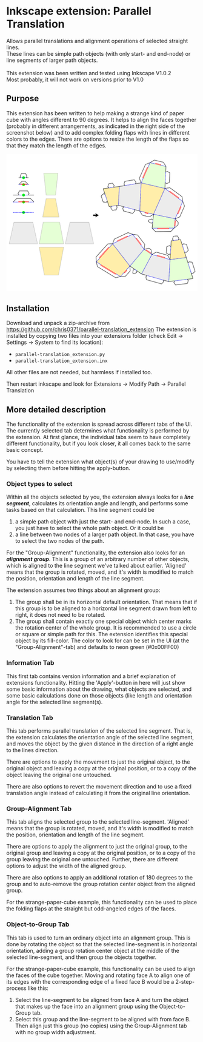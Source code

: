 # Inkscape extension: Parallel Translation

Allows parallel translations and alignment operations of selected
straight lines.<br>
These lines can be simple path objects (with only start- and end-node)
or line segments of larger path objects.<br>
<br>
This extension was been written and tested using Inkscape V1.0.2 <br>
Most probably, it will not work on versions prior to V1.0 <br>


## Purpose

This extension has been written to help making a strange kind of paper
cube with angles different to 90 degrees. It helps to align the faces
together (probably in different arrangements, as indicated in the right
side of the screenshot below) and to add complex folding flaps with
lines in different colors to the edges. There are options to resize the
length of the flaps so that they match the length of the edges. 

![screenshot](doc/example.png)


## Installation

Download and unpack a zip-archive from 
https://github.com/chris0371/parallel-translation_extension
The extension is installed by copying two files into your extensions
folder (check Edit -> Settings -> System to find its location):

* `parallel-translation_extension.py`
* `parallel-translation_extension.inx`

All other files are not needed, but harmless if installed too.

Then restart inkscape and look for Extensions -> Modify Path -> Parallel Translation


## More detailed description

The functionality of the extension is spread across different tabs
of the UI. The currently selected tab determines what functionality is
performed by the extension. At first glance, the individual tabs seem
to have completely different functionality, but if you look closer, it
all comes back to the same basic concept. 

You have to tell the extension what object(s) of your drawing to 
use/modify by selecting them before hitting the apply-button. 


### Object types to select

Within all the objects selected by you, the extension always looks for
a ***line segment***, calculates its orientation angle and length, and
performs some tasks based on that calculation. This line segment could
be
1. a simple path object with just the start- and end-node. In such a 
   case, you just have to select the whole path object. Or it could be
2. a line between two nodes of a larger path object. In that case, you
   have to select the two nodes of the path. 
   
For the "Group-Alignment" functionality, the extension also looks for
an ***alignment group***. This is a group of an arbitrary number of 
other objects, which is aligned to the line segment we've talked about
earlier. 'Aligned' means that the group is rotated, moved, and it's 
width is modified to match the position, orientation and length
of the line segment. 

The extension assumes two things about an alignment group:
1. The group shall be in its horizontal default orientation. That means
that if this group is to be aligned to a horizontal line segment drawn
from left to right, it does not need to be rotated. 
2. The group shall contain exactly one special object which center marks
the rotation center of the whole group. It is recommended to use a
circle or square or simple path for this. The extension identifies this
special object by its fill-color. The color to look for can be set in
the UI (at the "Group-Alignment"-tab) and defaults to neon green 
(\#0x00FF00)


### Information Tab

This first tab contains version information and a brief explanation of
extensions functionality. Hitting the 'Apply'-button in here will just
show some basic information about the drawing, what objects are selected,
and some basic calculations done on those objects (like length and 
orientation angle for the selected line segment(s). 


### Translation Tab

This tab performs parallel translation of the selected line segment. 
That is, the extension calculates the orientation angle of the selected
line segment, and moves the object by the given distance in the direction 
of a right angle to the lines direction. 

There are options to apply the movement to just the original object, to
the original object and leaving a copy at the original position, or 
to a copy of the object leaving the original one untouched. 

There are also options to revert the movement direction and to use 
a fixed translation angle instead of calculating it from the original
line orientation. 


### Group-Alignment Tab

This tab aligns the selected group to the selected line-segment. 
'Aligned' means that the group is rotated, moved, and it's 
width is modified to match the position, orientation and length
of the line segment. 

There are options to apply the alignment to just the original group, to
the original group and leaving a copy at the original position, or 
to a copy of the group leaving the original one untouched. Further,
there are different options to adjust the width of the aligned group.

There are also options to apply an additional rotation of 180 degrees
to the group and to auto-remove the group rotation center object from 
the aligned group. 

For the strange-paper-cube example, this functionality can be used to
place the folding flaps at the straight but odd-angeled edges of the
faces. 


### Object-to-Group Tab

This tab is used to turn an ordinary object into an alignment group. 
This is done by rotating the object so that the selected line-segment
is in horizontal orientation, adding a group rotation center object
at the middle of the selected line-segment, and then group the objects
together. 

For the strange-paper-cube example, this functionality can be used to
align the faces of the cube together. Moving and rotating face A to
align one of its edges with the corresponding edge of a fixed face B 
would be a 2-step-process like this:
1. Select the line-segment to be aligned from face A and turn the 
object that makes up the face into an alignment group using the 
Object-to-Group tab. 
2. Select this group and the line-segment to be aligned with from
face B. Then align just this group (no copies) using the 
Group-Alignment tab with no group width adjustment. 

